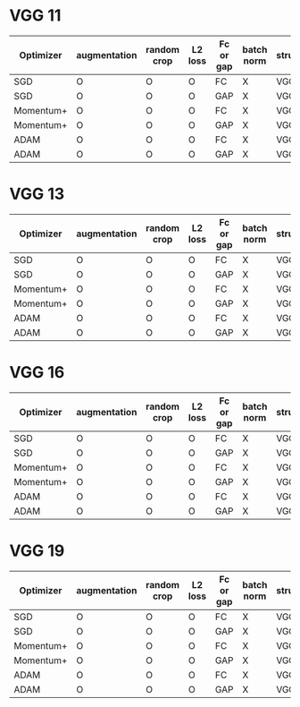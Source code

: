 # VGG 11
|Optimizer| augmentation | random crop | L2 loss | Fc or gap | batch norm | structure | acc | loss |
| --- | --- | --- | --- | --- | --- | --- | --- | --- | 
| SGD | O | O | O | FC | X |  VGG 11  | 80.33% | 0.46 |
| SGD | O | O | O | GAP | X |  VGG 11  | 82.00% | 0.44 |
| Momentum+ | O | O | O | FC | X |  VGG 11  | 82.33% | 0.417 | 
| Momentum+ | O | O | O | GAP | X |  VGG 11  | 82.21% | 0.43 |
| ADAM | O | O | O | FC | X |  VGG 11  | ? | ? | 
| ADAM | O | O | O | GAP | X |  VGG 11  | ? | ? | 

# VGG 13
|Optimizer| augmentation | random crop | L2 loss | Fc or gap | batch norm | structure | acc | loss |
| --- | --- | --- | --- | --- | --- | --- | --- | --- | 
| SGD | O | O | O | FC | X |  VGG 13  |  82.53%| 0.417 |
| SGD | O | O | O | GAP | X |  VGG 13  | 83.39%  | 0.412 |
| Momentum+ | O | O | O | FC | X |  VGG  13 | ? | ? | 
| Momentum+ | O | O | O | GAP | X |  VGG 13  | ? | ? |
| ADAM | O | O | O | FC | X |  VGG 13  | ? | ? | 
| ADAM | O | O | O | GAP | X |  VGG 13  | ? | ? | 


# VGG 16
|Optimizer| augmentation | random crop | L2 loss | Fc or gap | batch norm | structure | acc | loss |
| --- | --- | --- | --- | --- | --- | --- | --- | --- |
| SGD | O | O | O | FC | X |  VGG 16  | 83.8 | 0.411 | 
| SGD | O | O | O | GAP | X |  VGG 16  | 82.5 | 0.413 |
| Momentum+ | O | O | O | FC | X |  VGG 16  | ? | ? | 
| Momentum+ | O | O | O | GAP | X |  VGG 16  | ? | ? |
| ADAM | O | O | O | FC | X |  VGG 16  | ? | ? | 
| ADAM | O | O | O | GAP | X |  VGG 16  | ? | ? | 



# VGG 19
|Optimizer| augmentation | random crop | L2 loss | Fc or gap | batch norm | structure | acc | loss |
| --- | --- | --- | --- | --- | --- | --- | --- | --- | 
| SGD | O | O | O | FC | X |  VGG 19  | ? | ? | 
| SGD | O | O | O | GAP | X |  VGG 19  | ? | ? | 
| Momentum+ | O | O | O | FC | X |  VGG 19  | ? | ? |
| Momentum+ | O | O | O | GAP | X |  VGG 19  | ? | ? |
| ADAM | O | O | O | FC | X |  VGG 19  | ? | ? | 
| ADAM | O | O | O | GAP | X |  VGG 19  | ? | ? |











